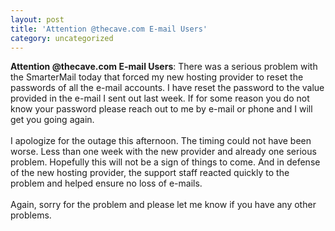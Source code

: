 ```yaml
---
layout: post
title: 'Attention @thecave.com E-mail Users'
category: uncategorized
---
```


<b>Attention @thecave.com E-mail Users</b>: There was a serious problem with the SmarterMail today that forced my new hosting provider to reset the passwords of all the e-mail accounts.  I have reset the password to the value provided in the e-mail I sent out last week.  If for some reason you do not know your password please reach out to me by e-mail or phone and I will get you going again.
<br />
<br />I apologize for the outage this afternoon.  The timing could not have been worse.  Less than one week with the new provider and already one serious problem.  Hopefully this will not be a sign of things to come.  And in defense of the new hosting provider, the support staff reacted quickly to the problem and helped ensure no loss of e-mails.
<br />
<br />Again, sorry for the problem and please let me know if you have any other problems.
